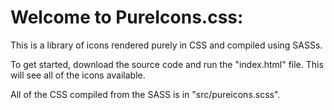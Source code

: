 # Welcome to PureIcons.css:

This is a library of icons rendered purely in CSS and compiled using SASSs.

To get started, download the source code and run the "index.html" file.  This will see all of the icons available.

All of the CSS compiled from the SASS is in "src/pureicons.scss".
